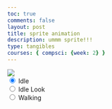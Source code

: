 ```yaml
---
toc: true
comments: false
layout: post
title: sprite animation
description: ummm sprite!!!
type: tangibles
courses: { compsci: {week: 2} }
---
```


<body>
    <div>
        <canvas id="spriteContainer"> <!-- Within the base div is a canvas. An HTML canvas is used only for graphics. It allows the user to access some basic functions related to the image created on the canvas (including animation) -->
            <img id="fox_sprite" src="kailynsanford/student/images/fox_sprite.png">
        </canvas>
        <div id="controls"> <!--basic radio buttons which can be used to check whether each individual animaiton works -->
            <input type="radio" name="animation" id="idle" checked>
            <label for="idle">Idle</label><br>
            <input type="radio" name="animation" id="idle_look">
            <label for="idle_look">Idle Look</label><br>
            <input type="radio" name="animation" id="walking">
            <label for="walking">Walking</label><br>
        </div>
    </div>
</body>

<script>
    window.addEventListener('load', function () {
        const canvas = document.getElementById('spriteContainer');  // sets the canvas as a variable by calling the canvas element from the HTML code, using the id we set
        const ctx = canvas.getContext('2d'); // the getContext function is a given function within the canvas object. It allows us more functionality with the sprite image.

        // constant variables used for sprite
        const SPRITE_WIDTH = 32;
        const SPRITE_HEIGHT = 32;
        const FRAME_LIMIT = 48;
       

        // sets canvas properties
        const SCALE_FACTOR = 5;
        canvas.width = SPRITE_WIDTH * SCALE_FACTOR;
        canvas.height = SPRITE_HEIGHT * SCALE_FACTOR;

        //more code will be placed here later
        class Fox {
            constructor(){  // constructor method for outlining data points about the sprite
                this.image = document.getElementById("fox_sprite");
                this.spriteWidth = SPRITE_WIDTH;
                this.spriteHeight = SPRITE_HEIGHT;
                this.width = this.spriteWidth;  //takes sprite dimensions and accounts for it in image generation
                this.height = this.spriteHeight;
                this.x = 0;  //starts image generation in coordinate (0,0) px on sprite sheet
                this.y = 0;
                this.scale = 1;  //scale of image
                this.minFrame = 0;
                this.maxFrame = FRAME_LIMIT;  // how many sprites there are in a row
                this.frameX = 0;  // sets position of sprite that is being generated. There are the two parameters we will be changing in order to crete the animation. 
                this.frameY = 0;
            }

            draw(context) {
                context.drawImage(
                    this.image,
                    this.frameX * this.spriteWidth,
                    this.frameY * this.spriteHeight,
                    this.spriteWidth,
                    this.spriteHeight,
                    this.x,
                    this.y,
                    this.width * this.scale,
                    this.height * this.scale
                );
            } 
        }
        class Fox {
            constructor() {
                this.image = document.getElementById("fox_sprite");
                this.x = 0;
                this.y = 0;
                this.minFrame = 0;
                this.maxFrame = FRAME_LIMIT;
                this.frameX = 0;
                this.frameY = 0;
            }

        // draw fox object
            draw(context) {
                context.drawImage(
                    this.image,
                    this.frameX * SPRITE_WIDTH,
                    this.frameY * SPRITE_HEIGHT,
                    SPRITE_WIDTH,
                    SPRITE_HEIGHT,
                    this.x,
                    this.y,
                    canvas.width,
                    canvas.height
                );
            }

        // update frameX of object
            update() {
                if (this.frameX < this.maxFrame) {
                    this.frameX++;
                } else {
                    this.frameX = 0;
                }
            }
        }   
        const fox = new Fox(); // makes game object fox

        const controls = document.getElementById("controls");
        controls.addEventListener('click',function (event) {
            if (event.target.tagName === 'INPUT') {
                const selectedAnimation = event.target.id;
                switch (selectedAnimation) {
                    case 'idle':
                        fox.frameY= 0;
                        break;
                    case 'idle_look':
                        fox.frameY = 1;
                        break;
                    case 'walking':
                        fox.frameY = 2;
                        break;
                    default:
                        break:
                }
            }
        });
        function animate() {
            ctx.clearRect (0, 0, canvas.width, canvas.height);

            fox.draw(ctx);

            fox.update();

            requestAnimationFrame(animate);
        }

        animate();
    });

</script>